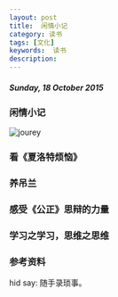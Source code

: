 ```yaml
---
layout: post
title:  闲情小记
category: 读书
tags: [文化]
keywords:  读书
description: 
---
```


##### Sunday, 18 October 2015

### 闲情小记

![jourey](/../../assets/img/book/2015/jourey_221.jpg)

### 看《夏洛特烦恼》

### 养吊兰

### 感受《公正》思辩的力量

### 学习之学习，思维之思维

### 参考资料


hid say: 随手录琐事。
